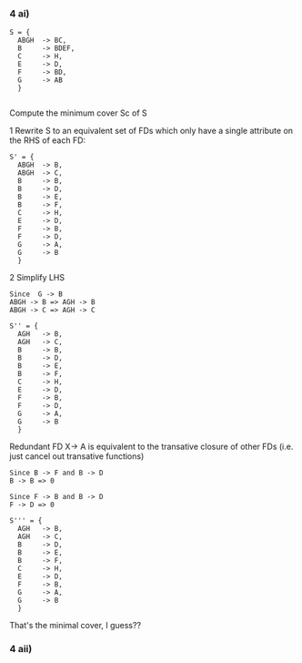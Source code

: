 ### 4 ai)

```
S = {
  ABGH  -> BC,
  B     -> BDEF,
  C     -> H,
  E     -> D,
  F     -> BD,
  G     -> AB
  }
  
```

Compute the minimum cover Sc of S

1 Rewrite S to an equivalent set of FDs which only have a single attribute on the RHS of each FD:

```
S' = {
  ABGH  -> B,
  ABGH  -> C,
  B     -> B,
  B     -> D,
  B     -> E,
  B     -> F,
  C     -> H,
  E     -> D,
  F     -> B,
  F     -> D,
  G     -> A,
  G     -> B
  }
```

2 Simplify LHS

```
Since  G -> B
ABGH -> B => AGH -> B
ABGH -> C => AGH -> C
```

```
S'' = {
  AGH   -> B,
  AGH   -> C,
  B     -> B,
  B     -> D,
  B     -> E,
  B     -> F,
  C     -> H,
  E     -> D,
  F     -> B,
  F     -> D,
  G     -> A,
  G     -> B
  }
```

Redundant FD X-> A is equivalent to the transative closure of other FDs (i.e. just cancel out transative functions)

```
Since B -> F and B -> D
B -> B => 0

Since F -> B and B -> D
F -> D => 0
```

```
S''' = {
  AGH   -> B,
  AGH   -> C,
  B     -> D,
  B     -> E,
  B     -> F,
  C     -> H,
  E     -> D,
  F     -> B,
  G     -> A,
  G     -> B
  }
```

That's the minimal cover, I guess??


### 4 aii)


